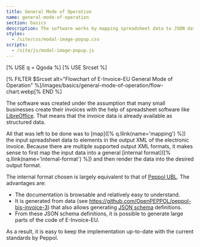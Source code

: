 ```yaml
---
title: General Mode of Operation
name: general-mode-of-operation
section: basics
description: The software works by mapping spreadsheet data to JSON data from which the e-invoice is generated. You can also directly generate the e-invoice from JSON.
styles:
  - /site/css/modal-image-popup.css
scripts:
  - /site/js/modal-image-popup.js
---
```


<!--qgoda-no-xgettext-->

[% USE q = Qgoda %]
[% USE Srcset %]

<!--/qgoda-no-xgettext-->

[% FILTER $Srcset alt="Flowchart of E-Invoice-EU General Mode of Operation" %]/images/basics/general-mode-of-operation/flow-chart.webp[% END %]

The software was created under the assumption that many small businesses
create their invoices with the help of spreadsheet software like
[LibreOffice](https://www.libreoffice.org/). That means that the invoice data
is already available as structured data.

All that was left to be done was to [map]([% q.llink(name='mapping') %]) the input spreadsheet data to elements
in the output XML of the electronic invoice. Because there are multiple
supported output XML formats, it makes sense to first map the input data
into a general [internal format]([% q.llink(name='internal-format') %]) and
then render the data into the desired output format.

The internal format chosen is largely equivalent to that of
[Peppol UBL](https://docs.peppol.eu/poacc/billing/3.0/syntax/ubl-invoice/).
The advantages are:

- The documentation is browsable and relatively easy to understand.
- It is generated from data (see https://github.com/OpenPEPPOL/peppol-bis-invoice-3) that also allows generating [JSON schema](https://json-schema.org/) definitions.
- From these JSON schema definitions, it is possible to generate large parts of the code of E-Invoice-EU.

As a result, it is easy to keep the implementation up-to-date with the current
standards by Peppol.
